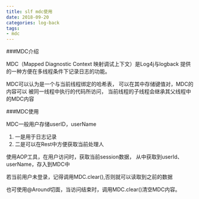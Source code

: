 ```yaml
---
title: slf mdc使用
date: 2018-09-20
categories: log-back
tags:
- mdc
---
```


###MDC介绍

MDC（Mapped Diagnostic Context 映射调试上下文）是Log4j与logback
提供的一种方便在多线程条件下记录日志的功能。

MDC可以认为是一个与当前线程绑定的哈希表， 可以在其中存储键值对，MDC的内容可以
被同一线程中执行的代码所访问， 当前线程的子线程会继承其父线程中的MDC内容

###MDC使用

MDC一般用户存储userID，userName

1. 一是用于日志记录
1. 二是可以在Rest中方便获取当前处理人

使用AOP工具，在用户访问时，获取当前session数据， 从中获取到userId、userName，存入到MDC中

若当前用户未登录，记得调用MDC.clear(),否则就可以读取到之前的数据

也可使用@Around切面，当访问结束时，调用MDC.clear()清空MDC内容。